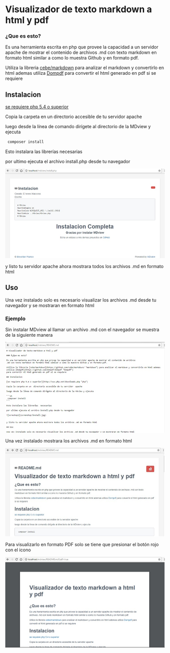 # Visualizador de texto markdown a html y pdf

### ¿Que es esto?

Es una herramienta escrita en php que provee la capacidad a un servidor apache de mostrar el contenido de archivos
.md con texto markdown en formato html similar a como lo muestra Github y en formato pdf.

Utiliza la libreria [cebe/markdown](https://github.com/cebe/markdown/ "markdown") para analizar el markdown y convertirlo en html ademas utiliza [Dompdf](https://github.com/dompdf/dompdf "Dompdf") 
para convertir el html generado en pdf si se requiere 

## Instalacion 

[se requiere php 5.4 o superior](http://www.php.net/downloads.php "php")

Copia la carpeta en un  directorio accesible de tu servidor  apache 

luego desde la línea de comando dirígete al directorio de la MDview y ejecuta

```sh
 composer install 
```

Esto instalara las librerías  necesarias 

por ultimo ejecuta el archivo install.php desde tu navegador 

![screshop1](screnshop/install.jpg)


y listo tu servidor apache ahora mostrara todos los archivos .md en formato html

## Uso 

Una vez instalado solo es necesario visualizar los archivos .md desde tu navegador y se mostraran en formato html

### Ejemplo

Sin instalar MDview al llamar un archivo .md con el navegador se muestra de la siguiente manera

![screshop1](screnshop/md.jpg)

Una vez instalado mostrara los archivos .md en formato html

![screshop1](screnshop/1.jpg)

Para visualizarlo en formato PDF solo se tiene que presionar el botón rojo con el icono

![screshop2](screnshop/2.jpg)